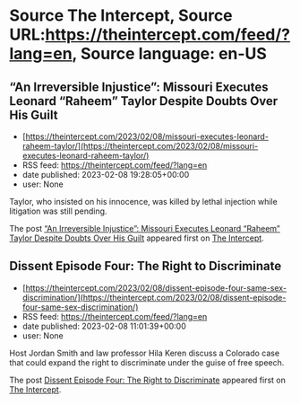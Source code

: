 # Source The Intercept, Source URL:https://theintercept.com/feed/?lang=en, Source language: en-US

## “An Irreversible Injustice”: Missouri Executes Leonard “Raheem” Taylor Despite Doubts Over His Guilt
 - [https://theintercept.com/2023/02/08/missouri-executes-leonard-raheem-taylor/](https://theintercept.com/2023/02/08/missouri-executes-leonard-raheem-taylor/)
 - RSS feed: https://theintercept.com/feed/?lang=en
 - date published: 2023-02-08 19:28:05+00:00
 - user: None

<p>Taylor, who insisted on his innocence, was killed by lethal injection while litigation was still pending.</p>
<p>The post <a href="https://theintercept.com/2023/02/08/missouri-executes-leonard-raheem-taylor/" rel="nofollow">“An Irreversible Injustice”: Missouri Executes Leonard “Raheem” Taylor Despite Doubts Over His Guilt</a> appeared first on <a href="https://theintercept.com" rel="nofollow">The Intercept</a>.</p>

## Dissent Episode Four: The Right to Discriminate
 - [https://theintercept.com/2023/02/08/dissent-episode-four-same-sex-discrimination/](https://theintercept.com/2023/02/08/dissent-episode-four-same-sex-discrimination/)
 - RSS feed: https://theintercept.com/feed/?lang=en
 - date published: 2023-02-08 11:01:39+00:00
 - user: None

<p>Host Jordan Smith and law professor Hila Keren discuss a Colorado case that could expand the right to discriminate under the guise of free speech.</p>
<p>The post <a href="https://theintercept.com/2023/02/08/dissent-episode-four-same-sex-discrimination/" rel="nofollow">Dissent Episode Four: The Right to Discriminate</a> appeared first on <a href="https://theintercept.com" rel="nofollow">The Intercept</a>.</p>
